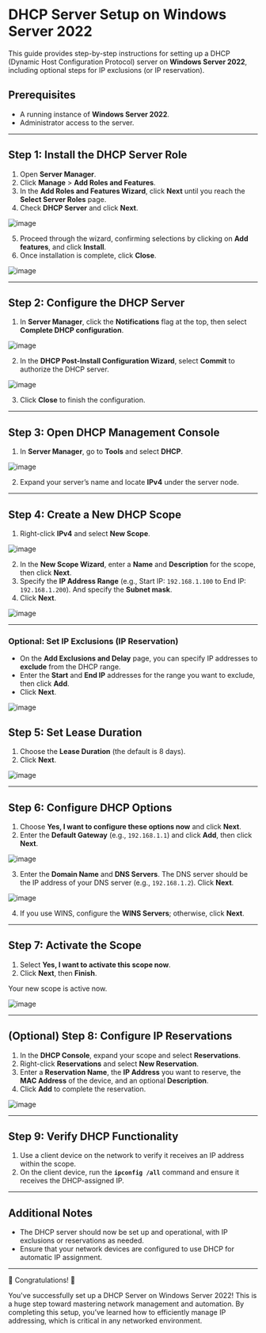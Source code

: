 # DHCP Server Setup on Windows Server 2022

This guide provides step-by-step instructions for setting up a DHCP (Dynamic Host Configuration Protocol) server on **Windows Server 2022**, including optional steps for IP exclusions (or IP reservation).

## Prerequisites

- A running instance of **Windows Server 2022**.
- Administrator access to the server.

---

## Step 1: Install the DHCP Server Role

1. Open **Server Manager**.
2. Click **Manage** > **Add Roles and Features**.
3. In the **Add Roles and Features Wizard**, click **Next** until you reach the **Select Server Roles** page.
4. Check **DHCP Server** and click **Next**.

   
![image](https://github.com/user-attachments/assets/d99afbba-1a30-4d1a-ac1e-384bee0b5541)

5. Proceed through the wizard, confirming selections by clicking on **Add features**, and click **Install**.
6. Once installation is complete, click **Close**.


![image](https://github.com/user-attachments/assets/59629917-73f7-4c9e-a125-d0a4f1eadceb)

---

## Step 2: Configure the DHCP Server

1. In **Server Manager**, click the **Notifications** flag at the top, then select **Complete DHCP configuration**.


![image](https://github.com/user-attachments/assets/2cc8f3db-20ce-48a6-b912-e175544936a0)

2. In the **DHCP Post-Install Configuration Wizard**, select **Commit** to authorize the DHCP server.


![image](https://github.com/user-attachments/assets/da1d126a-e1aa-4980-bd22-b3e2d9c80510)

3. Click **Close** to finish the configuration.

---

## Step 3: Open DHCP Management Console

1. In **Server Manager**, go to **Tools** and select **DHCP**.


![image](https://github.com/user-attachments/assets/9386a92e-2e82-41bc-95c0-15a38c2a8757)

2. Expand your server’s name and locate **IPv4** under the server node.

---

## Step 4: Create a New DHCP Scope

1. Right-click **IPv4** and select **New Scope**.


![image](https://github.com/user-attachments/assets/005c15f4-724c-4c04-91a5-4a34e2588469)

2. In the **New Scope Wizard**, enter a **Name** and **Description** for the scope, then click **Next**.
3. Specify the **IP Address Range** (e.g., Start IP: `192.168.1.100` to End IP: `192.168.1.200`). And specify the **Subnet mask**.
4. Click **Next**.


![image](https://github.com/user-attachments/assets/a9fd7134-3027-4d5f-aa55-72bfcda465af)


---

### Optional: Set IP Exclusions (IP Reservation)

- On the **Add Exclusions and Delay** page, you can specify IP addresses to **exclude** from the DHCP range.
- Enter the **Start** and **End IP** addresses for the range you want to exclude, then click **Add**.
- Click **Next**.


![image](https://github.com/user-attachments/assets/4cb439cd-b936-453d-86bd-a3a64e309d1f)


## Step 5: Set Lease Duration

1. Choose the **Lease Duration** (the default is 8 days).
2. Click **Next**.


![image](https://github.com/user-attachments/assets/edc887bc-8fc5-4ba8-ba2b-0f82b7731de7)

---

## Step 6: Configure DHCP Options

1. Choose **Yes, I want to configure these options now** and click **Next**.
2. Enter the **Default Gateway** (e.g., `192.168.1.1`) and click **Add**, then click **Next**.


![image](https://github.com/user-attachments/assets/dd4f859d-79b3-4bcb-8045-028547c1fb34)

3. Enter the **Domain Name** and **DNS Servers**. The DNS server should be the IP address of your DNS server (e.g., `192.168.1.2`). Click **Next**.

![image](https://github.com/user-attachments/assets/a8e4cea2-c021-4659-9a10-3f2927560447)

4. If you use WINS, configure the **WINS Servers**; otherwise, click **Next**.

---

## Step 7: Activate the Scope

1. Select **Yes, I want to activate this scope now**.
2. Click **Next**, then **Finish**.

Your new scope is active now.

![image](https://github.com/user-attachments/assets/fc2e4c53-45de-49ca-ba31-f3bcc7eb0cd6)

---

## (Optional) Step 8: Configure IP Reservations

1. In the **DHCP Console**, expand your scope and select **Reservations**.
2. Right-click **Reservations** and select **New Reservation**.
3. Enter a **Reservation Name**, the **IP Address** you want to reserve, the **MAC Address** of the device, and an optional **Description**.
4. Click **Add** to complete the reservation.


![image](https://github.com/user-attachments/assets/77c9f8f1-1012-4918-8a6d-3e56e194a12e)

---

## Step 9: Verify DHCP Functionality

1. Use a client device on the network to verify it receives an IP address within the scope.
2. On the client device, run the **`ipconfig /all`** command and ensure it receives the DHCP-assigned IP.

---

## Additional Notes

- The DHCP server should now be set up and operational, with IP exclusions or reservations as needed.
- Ensure that your network devices are configured to use DHCP for automatic IP assignment.

---
🎉 Congratulations! 🎉

You've successfully set up a DHCP Server on Windows Server 2022! This is a huge step toward mastering network management and automation. By completing this setup, you’ve learned how to efficiently manage IP addressing, which is critical in any networked environment.
